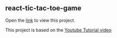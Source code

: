 ## react-tic-tac-toe-game

Open the [link](https://evgeniikolesnikov.github.io/react-tic-tac-toe-game/) to view this project.

This project is based on the [Youtube Tutorial video](https://youtu.be/Z5RbPrK4VqM)

